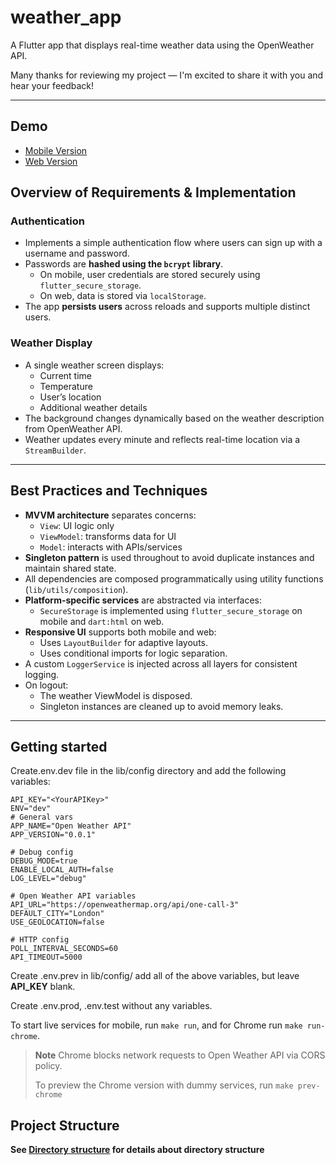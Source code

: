 # weather_app

A Flutter app that displays real-time weather data using the OpenWeather API.

Many thanks for reviewing my project — I'm excited to share it with you and hear your feedback!

---

## Demo

- [Mobile Version](https://vimeo.com/1102311030)
- [Web Version](https://vimeo.com/1102313625)

## Overview of Requirements & Implementation

### Authentication

- Implements a simple authentication flow where users can sign up with a username and password.
- Passwords are **hashed using the `bcrypt` library**.
  - On mobile, user credentials are stored securely using `flutter_secure_storage`.
  - On web, data is stored via `localStorage`.
- The app **persists users** across reloads and supports multiple distinct users.

### Weather Display

- A single weather screen displays:
  - Current time
  - Temperature
  - User’s location
  - Additional weather details
- The background changes dynamically based on the weather description from OpenWeather API.
- Weather updates every minute and reflects real-time location via a `StreamBuilder`.

---

## Best Practices and Techniques

- **MVVM architecture** separates concerns:
  - `View`: UI logic only
  - `ViewModel`: transforms data for UI
  - `Model`: interacts with APIs/services
- **Singleton pattern** is used throughout to avoid duplicate instances and maintain shared state.
- All dependencies are composed programmatically using utility functions (`lib/utils/composition`).
- **Platform-specific services** are abstracted via interfaces:
  - `SecureStorage` is implemented using `flutter_secure_storage` on mobile and `dart:html` on web.
- **Responsive UI** supports both mobile and web:
  - Uses `LayoutBuilder` for adaptive layouts.
  - Uses conditional imports for logic separation.
- A custom `LoggerService` is injected across all layers for consistent logging.
- On logout:
  - The weather ViewModel is disposed.
  - Singleton instances are cleaned up to avoid memory leaks.

---


## Getting started

Create.env.dev file in the lib/config directory and add the following variables:

```env
API_KEY="<YourAPIKey>"
ENV="dev"
# General vars
APP_NAME="Open Weather API"
APP_VERSION="0.0.1"

# Debug config
DEBUG_MODE=true
ENABLE_LOCAL_AUTH=false
LOG_LEVEL="debug"

# Open Weather API variables
API_URL="https://openweathermap.org/api/one-call-3"
DEFAULT_CITY="London"
USE_GEOLOCATION=false

# HTTP config
POLL_INTERVAL_SECONDS=60
API_TIMEOUT=5000

```

Create .env.prev in lib/config/ add all of the above variables, but leave **API_KEY** blank.

Create .env.prod, .env.test without any variables.

To start live services for mobile, run ```make run```, and for Chrome run ```make run-chrome```.

> **Note** Chrome blocks network requests to Open Weather API via CORS policy. 
>
> To preview the Chrome version with dummy services, run ```make prev-chrome```
>

## Project Structure

**See [Directory structure](directory.txt) for details about directory structure**


